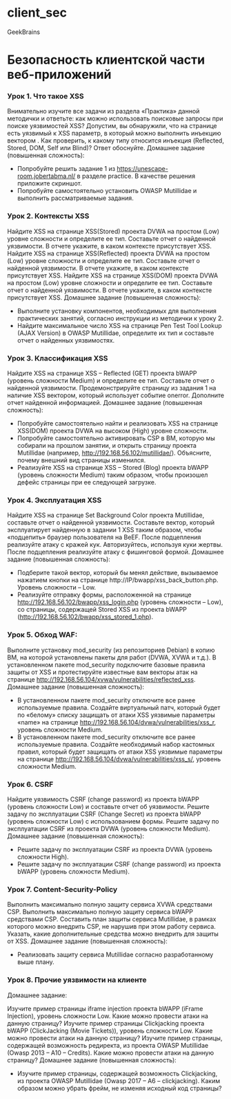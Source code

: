 # client_sec
GeekBrains
# Безопасность клиентской части веб-приложений

### Урок 1. Что такое XSS
Внимательно изучите все задачи из раздела «Практика» данной методички и ответьте: как можно использовать поисковые запросы при поиске уязвимостей XSS?
Допустим, вы обнаружили, что на странице есть уязвимый к XSS параметр, в который можно выполнить инъекцию вектором <script>alert(document.cookie)</script>. Как проверить, к какому типу относится инъекция (Reflected, Stored, DOM, Self или Blind)? Ответ обоснуйте. Домашнее задание (повышенная сложность):
* Попробуйте решить задание 1 из https://unescape-room.jobertabma.nl/ в разделе practice. В качестве решения приложите скриншот.
* Попробуйте самостоятельно установить OWASP Mutillidae и выполнить рассматриваемые задания.

### Урок 2. Контексты XSS
Найдите XSS на странице XSS(Stored) проекта DVWA на простом (Low) уровне сложности и определите ее тип. Составьте отчет о найденной уязвимости. В отчете укажите, в каком контексте присутствует XSS.
Найдите XSS на странице XSS(Reflected) проекта DVWA на простом (Low) уровне сложности и определите ее тип. Составьте отчет о найденной уязвимости. В отчете укажите, в каком контексте присутствует XSS.
Найдите XSS на странице XSS(DOM) проекта DVWA на простом (Low) уровне сложности и определите ее тип. Составьте отчет о найденной уязвимости. В отчете укажите, в каком контексте присутствует XSS.
Домашнее задание (повышенная сложность):

* Выполните установку компонентов, необходимых для выполнения практических занятий, согласно инструкции из методички к уроку 2.
* Найдите максимальное число XSS на странице Pen Test Tool Lookup (AJAX Version) в OWASP Mutillidae, определите их тип и составьте отчет о найденных уязвимостях.

### Урок 3. Классификация XSS
Найдите XSS на странице XSS – Reflected (GET) проекта bWAPP (уровень сложности Medium) и определите ее тип. Составьте отчет о найденной уязвимости.
Продемонстрируйте страницу из задания 1 на наличие XSS вектором, который использует событие onerror. Дополните отчет найденной информацией.
Домашнее задание (повышенная сложность):

* Попробуйте самостоятельно найти и реализовать XSS на странице XSS(DOM) проекта DVWA на высоком (High) уровне сложности.
* Попробуйте самостоятельно активировать CSP в ВМ, которую мы собирали на прошлом занятии, и открыть страницу проекта Mutillidae (например, http://192.168.56.102/mutillidae/). Объясните, почему внешний вид страницы изменился.
* Реализуйте XSS на странице XSS – Stored (Blog) проекта bWAPP (уровень сложности Medium) таким образом, чтобы произошел дефейс страницы при ее следующей загрузке.

### Урок 4. Эксплуатация XSS
Найдите XSS на странице Set Background Color проекта Mutillidae, составьте отчет о найденной уязвимости.
Составьте вектор, который эксплуатирует найденную в задании 1 XSS таким образом, чтобы «подцепить» браузер пользователя на BeEF. После подцепления реализуйте атаку с кражей кук. Авторизуйтесь, используя куки жертвы. После подцепления реализуйте атаку с фишинговой формой.
Домашнее задание (повышенная сложность):

* Подберите такой вектор, который бы менял действие, вызываемое нажатием кнопки на странице http://IP/bwapp/xss_back_button.php. Уровень сложности – Low.
* Реализуйте отправку формы, расположенной на странице http://192.168.56.102/bwapp/xss_login.php (уровень сложности – Low), со страницы, содержащей Stored XSS из проекта bWAPP (http://192.168.56.102/bwapp/xss_stored_1.php).

### Урок 5. Обход WAF:
Выполните установку mod_security (из репозиториев Debian) в копию ВМ, на которой установлены пакеты для работ (DVWA, XVWA и т.д.).
В установленном пакете mod_security подключите базовые правила защиты от XSS и протестируйте известные вам векторы атак на странице http://192.168.56.104/xvwa/vulnerabilities/reflected_xss.
Домашнее задание (повышенная сложность):

* В установленном пакете mod_security отключите все ранее используемые правила. Создайте виртуальный патч, который будет по «белому» списку защищать от атаки XSS уязвимые параметры «name» на странице http://192.168.56.104/dvwa/vulnerabilities/xss_r, уровень сложности Medium.
* В установленном пакете mod_security отключите все ранее используемые правила. Создайте необходимый набор кастомных правил, который будет защищать от атаки XSS уязвимые параметры на странице http://192.168.56.104/dvwa/vulnerabilities/xss_s/, уровень сложности Medium.

### Урок 6. CSRF
Найдите уязвимость CSRF (change password) из проекта bWAPP (уровень сложности Low) и составьте отчет об уязвимости.
Решите задачу по эксплуатации CSRF (Change Secret) из проекта bWAPP (уровень сложности Low) c использованием формы.
Решите задачу по эксплуатации CSRF из проекта DVWA (уровень сложности Medium).
Домашнее задание (повышенная сложность):

* Решите задачу по эксплуатации CSRF из проекта DVWA (уровень сложности High).
* Решите задачу по эксплуатации CSRF (change password) из проекта bWAPP (уровень сложности Medium).

### Урок 7. Content-Security-Policy
Выполнить максимально полную защиту сервиса XVWA средствами CSP.
Выполнить максимально полную защиту сервиса bWAPP средствами CSP.
Составить план защиты сервиса Mutillidae, в рамках которого можно внедрить CSP, не нарушив при этом работу сервиса. Указать, какие дополнительные средства можно внедрить для защиты от XSS.
Домашнее задание (повышенная сложность):

* Реализовать защиту сервиса Mutillidae согласно разработанному выше плану.

### Урок 8. Прочие уязвимости на клиенте
Домашнее задание:

Изучите пример страницы iframe injection проекта bWAPP (iFrame Injection), уровень сложности Low. Какие можно провести атаки на данную страницу?
Изучите пример страницы Clickjacking проекта bWAPP (ClickJacking (Movie Tickets)), уровень сложности Low. Какие можно провести атаки на данную страницу?
Изучите пример страницы, содержащей возможность редиректа, из проекта OWASP Mutillidae (Owasp 2013 – A10 – Credits). Какие можно провести атаки на данную страницу?
Домашнее задание (повышенная сложность):

* Изучите пример страницы, содержащей возможность Clickjacking, из проекта OWASP Mutillidae (Owasp 2017 – A6 – clickjacking). Каким образом можно убрать фрейм, не изменяя исходный код страницы?
